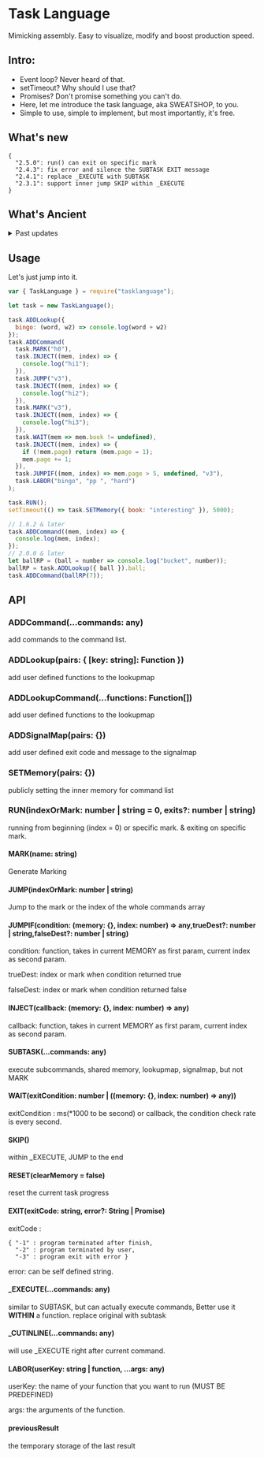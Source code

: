 # Task Language

Mimicking assembly. Easy to visualize, modify and boost production speed.

## Intro:

- Event loop? Never heard of that.
- setTimeout? Why should I use that?
- Promises? Don't promise something you can't do.
- Here, let me introduce the task language, aka SWEATSHOP, to you.
- Simple to use, simple to implement, but most importantly, it's free.

## What's new

```
{
  "2.5.0": run() can exit on specific mark
  "2.4.3": fix error and silence the SUBTASK EXIT message
  "2.4.1": replace _EXECUTE with SUBTASK
  "2.3.1": support inner jump SKIP within _EXECUTE
}
```

## What's Ancient

<details>
<summary>Past updates</summary>
  <pre>  
{
  "2.2.1": fix error's index
  "2.1.9": minor changes
  "2.1.8": roll back, remove 2.1.7 requirement
  "2.1.7": _CUTINLINE and _EXECUTE only accept array of functions now
  "2.0.1": add "this" binding
  "2.0.0": fix undefined error, ADDLookupCommand and ADDLookup can now be destructured
  "1.8.2": add ADDLookupCommand, change LABOR to accept both string and function
  "1.7.5": add previousResult
  "1.7.4": save the MEMORY if error were catched
  "1.7.3": format, add RESET, RUN() is now rerunnable.
  "1.6.2": add quick INJECT and log function correctly
  "1.5.3": log full args, prevent [Object Object]
  "1.5.2": remove output
  "1.5.1": add _CUTINLINE
  "1.4.1": RUN can start from a specific mark
  "1.3.3": add _EXECUTE, fix JUMP error
  "1.2.2": change error catch behavior
  "1.1.2": add SUBTASK, change error message, add more examples.
  "1.0.1": capitalize method names to be easily distinguishable, and change LABOR.
}
  </pre>
</details>

## Usage

Let's just jump into it.

```js
var { TaskLanguage } = require("tasklanguage");

let task = new TaskLanguage();

task.ADDLookup({
  bingo: (word, w2) => console.log(word + w2)
});
task.ADDCommand(
  task.MARK("h0"),
  task.INJECT((mem, index) => {
    console.log("hi1");
  }),
  task.JUMP("v3"),
  task.INJECT((mem, index) => {
    console.log("hi2");
  }),
  task.MARK("v3"),
  task.INJECT((mem, index) => {
    console.log("hi3");
  }),
  task.WAIT(mem => mem.book != undefined),
  task.INJECT((mem, index) => {
    if (!mem.page) return (mem.page = 1);
    mem.page += 1;
  }),
  task.JUMPIF((mem, index) => mem.page > 5, undefined, "v3"),
  task.LABOR("bingo", "pp ", "hard")
);

task.RUN();
setTimeout(() => task.SETMemory({ book: "interesting" }), 5000);
```

```js
// 1.6.2 & later
task.ADDCommand((mem, index) => {
  console.log(mem, index);
});
// 2.0.0 & later
let ballRP = (ball = number => console.log("bucket", number));
ballRP = task.ADDLookup({ ball }).ball;
task.ADDCommand(ballRP(7));
```

## API

### ADDCommand(...commands: any)

add commands to the command list.

### ADDLookup(pairs: { [key: string]: Function })

add user defined functions to the lookupmap

### ADDLookupCommand(...functions: Function[])

add user defined functions to the lookupmap

### ADDSignalMap(pairs: {})

add user defined exit code and message to the signalmap

### SETMemory(pairs: {})

publicly setting the inner memory for command list

### RUN(indexOrMark: number | string = 0, exits?: number | string)

running from beginning (index = 0) or specific mark. & exiting on specific mark.

#### MARK(name: string)

Generate Marking

#### JUMP(indexOrMark: number | string)

Jump to the mark or the index of the whole commands array

#### JUMPIF(condition: (memory: {}, index: number) => any,trueDest?: number | string,falseDest?: number | string)

condition: function, takes in current MEMORY as first param, current index as second param.

trueDest: index or mark when condition returned true

falseDest: index or mark when condition returned false

#### INJECT(callback: (memory: {}, index: number) => any)

callback: function, takes in current MEMORY as first param, current index as second param.

#### SUBTASK(...commands: any)

execute subcommands, shared memory, lookupmap, signalmap, but not MARK

#### WAIT(exitCondition: number | ((memory: {}, index: number) => any))

exitCondition : ms(\*1000 to be second) or callback, the condition check rate is every second.

#### SKIP()

within \_EXECUTE, JUMP to the end

#### RESET(clearMemory = false)

reset the current task progress

#### EXIT(exitCode: string, error?: String | Promise<any>)

exitCode :

```
{ "-1" : program terminated after finish,
  "-2" : program terminated by user,
  "-3" : program exit with error }
```

error: can be self defined string.

#### \_EXECUTE(...commands: any)

similar to SUBTASK, but can actually execute commands, Better use it **WITHIN** a function. replace original with subtask

#### \_CUTINLINE(...commands: any)

will use \_EXECUTE right after current command.

#### LABOR(userKey: string | function, ...args: any)

userKey: the name of your function that you want to run (MUST BE PREDEFINED)

args: the arguments of the function.

#### previousResult

the temporary storage of the last result
